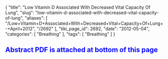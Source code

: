 {
    "title": "Low Vitamin D Associated With Decreased Vital Capacity Of Lung",
    "slug": "low-vitamin-d-associated-with-decreased-vital-capacity-of-lung",
    "aliases": [
        "/Low+Vitamin+D+Associated+With+Decreased+Vital+Capacity+Of+Lung+-+April+2012",
        "/2692"
    ],
    "tiki_page_id": 2692,
    "date": "2012-05-04",
    "categories": [
        "Breathing"
    ],
    "tags": [
        "Breathing"
    ]
}


##  **<span style="color:#00F;">Abstract PDF is attached at bottom of this page</span>**